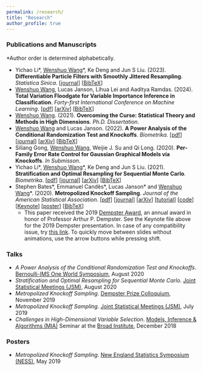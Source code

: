 ```yaml
---
permalink: /research/
title: "Research"
author_profile: true
---
```


### Publications and Manuscripts
*Author order is determined alphabetically.
- Yichao Li*, <u>Wenshuo Wang</u>*, Ke Deng and Jun S Liu. (2023). <strong>Differentiable Particle Filters with Smoothly Jittered Resampling</strong>. <em>Statistica Sinica</em>. [<a href="https://www3.stat.sinica.edu.tw/ss_newpaper/SS-2022-0256_na.pdf" target="_blank">journal</a>] [<a href="./files/RRJ-LWDL-2023.html" target="_blank">BibTeX</a>]
- <u>Wenshuo Wang</u>, Lucas Janson, Lihua Lei and Aaditya Ramdas. (2024). <strong>Total Variation Floodgate for Variable Importance Inference in Classification</strong>. <em>Forty-first International Conference on Machine Learning</em>. [<a href="./files/ETV_WJLR.pdf" target="_blank">pdf</a>] [<a href="https://arxiv.org/abs/2309.04002" target="_blank">arXiv</a>] [<a href="./files/ETV-WJLR-2023.html" target="_blank">BibTeX</a>]
- <u>Wenshuo Wang</u>. (2021). <strong>Overcoming the Curse: Statistical Theory and Methods in High Dimensions</strong>. <em>Ph.D. Dissertation</em>.
- <u>Wenshuo Wang</u> and Lucas Janson. (2022). <strong>A Power Analysis of the Conditional Randomization Test and Knockoffs</strong>. <em>Biometrika</em>. [<a href="./files/CRT_knockoffs_WJ.pdf" target="_blank">pdf</a>] [<a href="https://academic.oup.com/biomet/article-abstract/109/3/631/6415822" target="_blank">journal</a>] [<a href="https://arxiv.org/abs/2010.02304" target="_blank">arXiv</a>] [<a href="./files/CRT_knockoffs-WJ-2020.html" target="_blank">BibTeX</a>]
- Siliang Gong, <u>Wenshuo Wang</u>, Weijie J. Su and Qi Long. (2020). <strong>Per-Family Error Rate Control for Gaussian Graphical Models via Knockoffs</strong>. <em>In Submisson</em>.
- Yichao Li*, <u>Wenshuo Wang</u>*, Ke Deng and Jun S Liu. (2021). <strong>Stratification and Optimal Resampling for Sequential Monte Carlo</strong>. <em>Biometrika</em>. [<a href="./files/SMC_LWDL.pdf" target="_blank">pdf</a>] [<a href="https://academic.oup.com/biomet/article-abstract/109/1/181/6132360" target="_blank">journal</a>] [<a href="https://arxiv.org/abs/2004.01975" target="_blank">arXiv</a>] [<a href="./files/SMC-LWDL-2020.html" target="_blank">BibTeX</a>]
- Stephen Bates*, Emmanuel Candès*, Lucas Janson* and <u>Wenshuo Wang</u>*. (2020). <strong>Metropolized Knockoff Sampling</strong>. <em>Journal of the American Statistical Association</em>. [<a href="./files/Metropolized_Knockoff_Sampling_BCJW.pdf" target="_blank">pdf</a>] [<a href="https://www.tandfonline.com/doi/full/10.1080/01621459.2020.1729163" target="_blank">journal</a>] [<a href="https://arxiv.org/abs/1903.00434" target="_blank">arXiv</a>] [<a href="https://web.stanford.edu/group/candes/metro/" target="_blank">tutorial</a>] [<a href="https://github.com/wenshuow/metro" target="_blank">code</a>] [<a href="./files/MKS_Dempster_2019.key" target="_blank">Keynote</a>] [<a href="./files/MKS_NESS_2019_Poster.pdf" target="_blank">poster</a>] [<a href="./files/MKS-BCJW-2020.html" target="_blank">BibTeX</a>]
	- This paper received the 2019 <a href="https://statistics.fas.harvard.edu/dempster-award" target="_blank">Dempster Award</a>, an annual award in honor of Professor Arthur P. Dempster. See the Keynote file above for the 2019 Dempster presentation. In case of any compatibility issue, try <a href="./files/MKS_Dempster_2019/index.html" target="_blank">this link</a>. To quickly move between slides without animations, use the arrow buttons while pressing shift.

### Talks
- <em>A Power Analysis of the Conditional Randomization Test and Knockoffs</em>. <a href="https://www.worldsymposium2020.org/" target="_blank">Bernoulli-IMS One World Symposium</a>, August 2020
- <em>Stratification and Optimal Resampling for Sequential Monte Carlo</em>. <a href="https://ww2.amstat.org/meetings/jsm/2020/" target="_blank">Joint Statistical Meetings (JSM)</a>, August 2020
- <em>Metropolized Knockoff Sampling</em>. <a href="https://statistics.fas.harvard.edu/event/2019-dempster-prize-and-colloquium" target="_blank">Dempster Prize Colloquium</a>, November 2019
- <em>Metropolized Knockoff Sampling</em>. <a href="https://ww2.amstat.org/meetings/jsm/2019/" target="_blank">Joint Statistical Meetings (JSM)</a>, July 2019
- <em>Challenges in High-Dimensional Variable Selection</em>. <a href="https://www.broadinstitute.org/scientific-community/science/mia/models-inference-algorithms" target="_blank">Models, Inference & Algorithms (MIA)</a> Seminar at the <a href="https://www.broadinstitute.org/" target="_blank">Broad Institute</a>, December 2018

### Posters
- <em>Metropolized Knockoff Sampling</em>. <a href="https://symposium.nestat.org/" target="_blank">New England Statistics Symposium (NESS)</a>, May 2019
